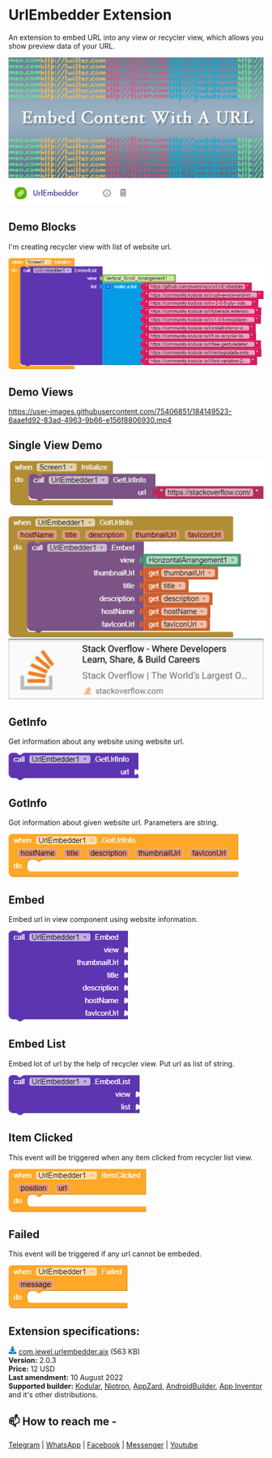 # UrlEmbedder Extension
An extension to embed URL into any view or recycler view, which allows you show preview data of your URL.

<img src="https://github.com/jewelshkjony/UrlEmbedder/raw/main/images/embed-cover.png"/>
<img src="https://github.com/jewelshkjony/UrlEmbedder/raw/main/images/aix.png"/>

## Demo Blocks
I'm creating recycler view with list of website url.

<img src="https://github.com/jewelshkjony/UrlEmbedder/raw/main/images/demo-blocks.png"/>

## Demo Views

https://user-images.githubusercontent.com/75406851/184149523-6aaefd92-83ad-4963-9b66-e156f8806930.mp4

## Single View Demo

<img src="https://github.com/jewelshkjony/UrlEmbedder/raw/main/images/single-demo-blocks.png"/>

<img src="https://github.com/jewelshkjony/UrlEmbedder/raw/main/images/Single-embed-view.jpg"/>

## GetInfo
Get information about any website using website url.

<img src="https://github.com/jewelshkjony/UrlEmbedder/raw/main/images/getinfo.png"/>

## GotInfo
Got information about given website url. Parameters are string.

<img src="https://github.com/jewelshkjony/UrlEmbedder/raw/main/images/gotinfo.png"/>

## Embed
Embed url in view component using website information.

<img src="https://github.com/jewelshkjony/UrlEmbedder/raw/main/images/embed.png"/>

## Embed List
Embed lot of url by the help of recycler view. Put url as list of string.

<img src="https://github.com/jewelshkjony/UrlEmbedder/raw/main/images/recycler-view.png"/>

## Item Clicked
This event will be triggered when any item clicked from recycler list view.

<img src="https://github.com/jewelshkjony/UrlEmbedder/raw/main/images/item-clicked.png"/>

## Failed
This event will be triggered if any url cannot be embeded.

<img src="https://github.com/jewelshkjony/UrlEmbedder/raw/main/images/failed.png"/>

## Extension specifications:
<img src="https://github.com/jewelshkjony/UrlEmbedder/raw/main/images/download.png"/> <a href="https://t.me/jewelshkjony/">com.jewel.urlembedder.aix</a> (563 KB) \
<b>Version:</b> 2.0.3\
<b>Price:</b> 12 USD\
<b>Last amendment:</b> 10 August 2022\
<b>Supported builder:</b> <a href="https://www.kodular.io/">Kodular</a>, <a href="https://niotron.com/">Niotron</a>, <a href="https://appzard.com/">AppZard</a>, <a href="https://androidbuilder.in/">AndroidBuilder</a>, <a href="http://ai2.appinventor.mit.edu/">App Inventor</a> and it's other distributions.

## 📫 How to reach me -

<a href="https://t.me/jewelshkjony">Telegram</a> | <a href="https://wa.me/8801775668913">WhatsApp</a> | <a href="https://fb.com/jewelshkjony">Facebook</a> | <a href="https://m.me/jewelshkjony">Messenger</a> | <a href="https://m.youtube.com/c/JewelShikderJony">Youtube</a>
